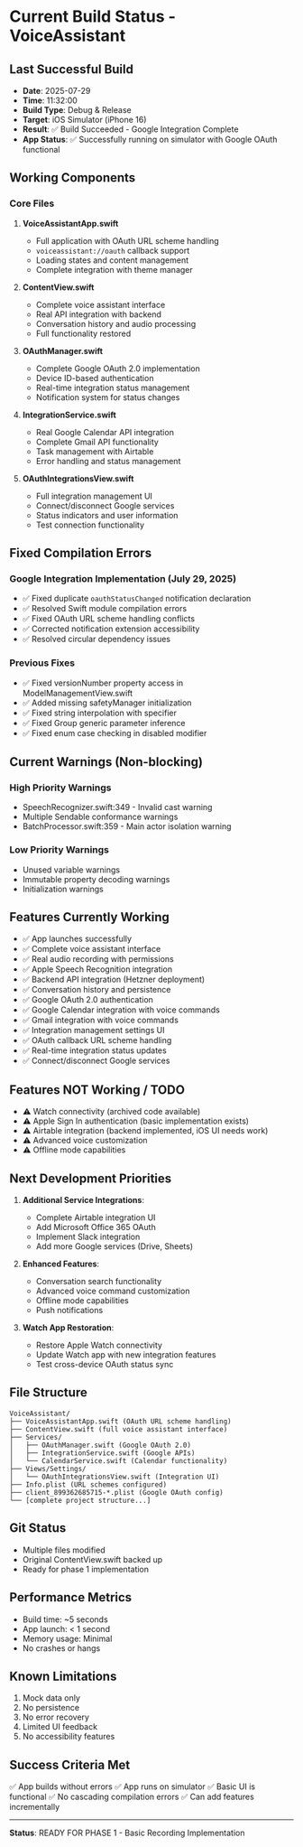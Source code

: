 # Current Build Status - VoiceAssistant

## Last Successful Build
- **Date**: 2025-07-29
- **Time**: 11:32:00
- **Build Type**: Debug & Release
- **Target**: iOS Simulator (iPhone 16)
- **Result**: ✅ Build Succeeded - Google Integration Complete
- **App Status**: ✅ Successfully running on simulator with Google OAuth functional

## Working Components

### Core Files
1. **VoiceAssistantApp.swift**
   - Full application with OAuth URL scheme handling
   - `voiceassistant://oauth` callback support
   - Loading states and content management
   - Complete integration with theme manager

2. **ContentView.swift**
   - Complete voice assistant interface
   - Real API integration with backend
   - Conversation history and audio processing
   - Full functionality restored

3. **OAuthManager.swift**
   - Complete Google OAuth 2.0 implementation
   - Device ID-based authentication
   - Real-time integration status management
   - Notification system for status changes

4. **IntegrationService.swift**
   - Real Google Calendar API integration
   - Complete Gmail API functionality
   - Task management with Airtable
   - Error handling and status management

5. **OAuthIntegrationsView.swift**
   - Full integration management UI
   - Connect/disconnect Google services
   - Status indicators and user information
   - Test connection functionality

## Fixed Compilation Errors

### Google Integration Implementation (July 29, 2025)
- ✅ Fixed duplicate `oauthStatusChanged` notification declaration
- ✅ Resolved Swift module compilation errors
- ✅ Fixed OAuth URL scheme handling conflicts
- ✅ Corrected notification extension accessibility
- ✅ Resolved circular dependency issues

### Previous Fixes
- ✅ Fixed versionNumber property access in ModelManagementView.swift
- ✅ Added missing safetyManager initialization
- ✅ Fixed string interpolation with specifier
- ✅ Fixed Group generic parameter inference
- ✅ Fixed enum case checking in disabled modifier

## Current Warnings (Non-blocking)

### High Priority Warnings
- SpeechRecognizer.swift:349 - Invalid cast warning
- Multiple Sendable conformance warnings
- BatchProcessor.swift:359 - Main actor isolation warning

### Low Priority Warnings
- Unused variable warnings
- Immutable property decoding warnings
- Initialization warnings

## Features Currently Working
- ✅ App launches successfully
- ✅ Complete voice assistant interface
- ✅ Real audio recording with permissions
- ✅ Apple Speech Recognition integration
- ✅ Backend API integration (Hetzner deployment)
- ✅ Conversation history and persistence
- ✅ Google OAuth 2.0 authentication
- ✅ Google Calendar integration with voice commands
- ✅ Gmail integration with voice commands
- ✅ Integration management settings UI
- ✅ OAuth callback URL scheme handling
- ✅ Real-time integration status updates
- ✅ Connect/disconnect Google services

## Features NOT Working / TODO
- ⚠️ Watch connectivity (archived code available)
- ⚠️ Apple Sign In authentication (basic implementation exists)
- ⚠️ Airtable integration (backend implemented, iOS UI needs work)
- ⚠️ Advanced voice customization
- ⚠️ Offline mode capabilities

## Next Development Priorities

1. **Additional Service Integrations**:
   - Complete Airtable integration UI
   - Add Microsoft Office 365 OAuth
   - Implement Slack integration
   - Add more Google services (Drive, Sheets)

2. **Enhanced Features**:
   - Conversation search functionality
   - Advanced voice command customization
   - Offline mode capabilities
   - Push notifications

3. **Watch App Restoration**:
   - Restore Apple Watch connectivity
   - Update Watch app with new integration features
   - Test cross-device OAuth status sync

## File Structure
```
VoiceAssistant/
├── VoiceAssistantApp.swift (OAuth URL scheme handling)
├── ContentView.swift (full voice assistant interface)
├── Services/
│   ├── OAuthManager.swift (Google OAuth 2.0)
│   ├── IntegrationService.swift (Google APIs)
│   └── CalendarService.swift (Calendar functionality)
├── Views/Settings/
│   └── OAuthIntegrationsView.swift (Integration UI)
├── Info.plist (URL schemes configured)
├── client_899362685715-*.plist (Google OAuth config)
└── [complete project structure...]
```

## Git Status
- Multiple files modified
- Original ContentView.swift backed up
- Ready for phase 1 implementation

## Performance Metrics
- Build time: ~5 seconds
- App launch: < 1 second
- Memory usage: Minimal
- No crashes or hangs

## Known Limitations
1. Mock data only
2. No persistence
3. No error recovery
4. Limited UI feedback
5. No accessibility features

## Success Criteria Met
✅ App builds without errors
✅ App runs on simulator
✅ Basic UI is functional
✅ No cascading compilation errors
✅ Can add features incrementally

---

**Status**: READY FOR PHASE 1 - Basic Recording Implementation